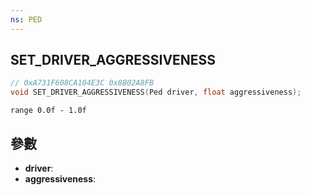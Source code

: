 ```yaml
---
ns: PED
---
```

## SET_DRIVER_AGGRESSIVENESS

```c
// 0xA731F608CA104E3C 0x8B02A8FB
void SET_DRIVER_AGGRESSIVENESS(Ped driver, float aggressiveness);
```

```
range 0.0f - 1.0f  
```

## 參數
* **driver**: 
* **aggressiveness**: 

